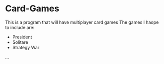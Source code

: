 # Card-Games
This is a program that will have multiplayer card games
The games I haope to include are:
<ul>
<li>President</li>
<li>Solitare</li>
<li>Strategy War</li>
</ul>

...

